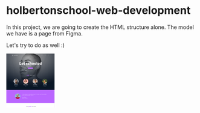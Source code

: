 # holbertonschool-web-development

In this project, we are going to create the HTML structure alone. The model we have is a page from Figma.

Let's try to do as well :)

<img src="/html_advanced/sources/img/Figma.png" width="128"/>